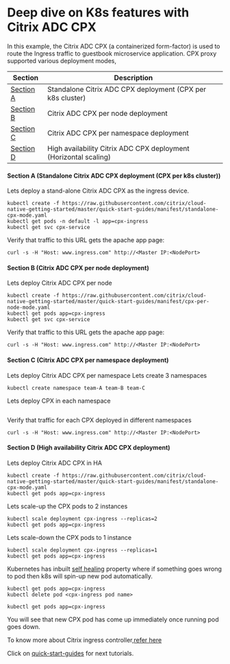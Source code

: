 # Deep dive on K8s features with Citrix ADC CPX
In this example, the Citrix ADC CPX (a containerized form-factor) is used to route the Ingress traffic to guestbook microservice application.
CPX proxy supported various deployment modes,

| Section | Description |
| ------- | ----------- |
| [Section A]() | Standalone Citrix ADC CPX deployment (CPX per k8s cluster) |
| [Section B]() | Citrix ADC CPX per node deployment |
| [Section C]() | Citrix ADC CPX per namespace deployment |
| [Section D]() | High availability Citrix ADC CPX deployment (Horizontal scaling) |


#### Section A (Standalone Citrix ADC CPX deployment (CPX per k8s cluster))
Lets  deploy a stand-alone Citrix ADC CPX as the ingress device.
```
kubectl create -f https://raw.githubusercontent.com/citrix/cloud-native-getting-started/master/quick-start-guides/manifest/standalone-cpx-mode.yaml
kubectl get pods -n default -l app=cpx-ingress
kubectl get svc cpx-service
```
Verify that traffic to this URL gets the apache app page:
```
curl -s -H "Host: www.ingress.com" http://<Master IP:<NodePort>
```

#### Section B (Citrix ADC CPX per node deployment)
Lets deploy Citrix ADC CPX per node
```
kubectl create -f https://raw.githubusercontent.com/citrix/cloud-native-getting-started/master/quick-start-guides/manifest/cpx-per-node-mode.yaml
kubectl get pods app=cpx-ingress
kubectl get svc cpx-service
```
Verify that traffic to this URL gets the apache app page:
```
curl -s -H "Host: www.ingress.com" http://<Master IP:<NodePort>
```

#### Section C (Citrix ADC CPX per namespace deployment)
Lets deploy Citrix ADC CPX per namespace
Lets create 3 namespaces
```
kubectl create namespace team-A team-B team-C
```
Lets deploy CPX in each namespace
```

```

Verify that traffic for each CPX deployed in different namespaces
```
curl -s -H "Host: www.ingress.com" http://<Master IP:<NodePort>
```

#### Section D (High availability Citrix ADC CPX deployment)
Lets deploy Citrix ADC CPX in HA
```
kubectl create -f https://raw.githubusercontent.com/citrix/cloud-native-getting-started/master/quick-start-guides/manifest/standalone-cpx-mode.yaml
kubectl get pods app=cpx-ingress
```

Lets scale-up the CPX pods to 2 instances
```
kubectl scale deployment cpx-ingress --replicas=2 
kubectl get pods app=cpx-ingress
```

Lets scale-down the CPX pods to 1 instance
```
kubectl scale deployment cpx-ingress --replicas=1
kubectl get pods app=cpx-ingress
```

Kubernetes has inbuilt <u>self healing</u> property where if something goes wrong to pod then k8s will spin-up new pod automatically.
```
kubectl get pods app=cpx-ingress
kubectl delete pod <cpx-ingress pod name>

kubectl get pods app=cpx-ingress
```
You will see that new CPX pod has come up immediately once running pod goes down.
 

To know more about Citrix ingress controller,[refer here](https://github.com/citrix/citrix-k8s-ingress-controller)

Click on [quick-start-guides](https://github.com/citrix/cloud-native-getting-started/tree/master/quick-start-guides) for next tutorials.
